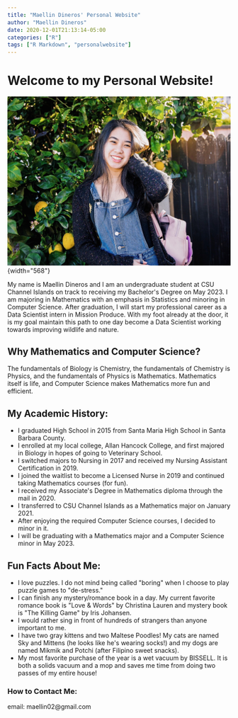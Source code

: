```yaml
---
title: "Maellin Dineros' Personal Website"
author: "Maellin Dineros"
date: 2020-12-01T21:13:14-05:00
categories: ["R"]
tags: ["R Markdown", "personalwebsite"]
---
```


# Welcome to my Personal Website!

![](images/IMG_1844-01.jpeg){width="568"}

My name is Maellin Dineros and I am an undergraduate student at CSU Channel Islands on track to receiving my Bachelor's Degree on May 2023. I am majoring in Mathematics with an emphasis in Statistics and minoring in Computer Science. After graduation, I will start my professional career as a Data Scientist intern in Mission Produce. With my foot already at the door, it is my goal maintain this path to one day become a Data Scientist working towards improving wildlife and nature.

## Why Mathematics and Computer Science?

The fundamentals of Biology is Chemistry, the fundamentals of Chemistry is Physics, and the fundamentals of Physics is Mathematics. Mathematics itself is life, and Computer Science makes Mathematics more fun and efficient.

## My Academic History:

-   I graduated High School in 2015 from Santa Maria High School in Santa Barbara County.
-   I enrolled at my local college, Allan Hancock College, and first majored in Biology in hopes of going to Veterinary School.
-   I switched majors to Nursing in 2017 and received my Nursing Assistant Certification in 2019.
-   I joined the waitlist to become a Licensed Nurse in 2019 and continued taking Mathematics courses (for fun).
-   I received my Associate's Degree in Mathematics diploma through the mail in 2020.
-   I transferred to CSU Channel Islands as a Mathematics major on January 2021.
-   After enjoying the required Computer Science courses, I decided to minor in it.
-   I will be graduating with a Mathematics major and a Computer Science minor in May 2023.

## Fun Facts About Me:

-   I love puzzles. I do not mind being called "boring" when I choose to play puzzle games to "de-stress."
-   I can finish any mystery/romance book in a day. My current favorite romance book is "Love & Words" by Christina Lauren and mystery book is "The Killing Game" by Iris Johansen.
-   I would rather sing in front of hundreds of strangers than anyone important to me.
-   I have two gray kittens and two Maltese Poodles! My cats are named Sky and Mittens (he looks like he's wearing socks!) and my dogs are named Mikmik and Potchi (after Filipino sweet snacks).
-   My most favorite purchase of the year is a wet vacuum by BISSELL. It is both a solids vacuum and a mop and saves me time from doing two passes of my entire house!

### How to Contact Me:

email: maellin02\@gmail.com
